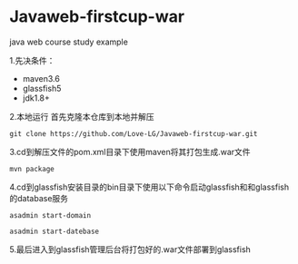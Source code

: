 ﻿# Javaweb-firstcup-war
java web course study example

1.先决条件：
* maven3.6
* glassfish5
* jdk1.8+

2.本地运行
首先克隆本仓库到本地并解压
```
git clone https://github.com/Love-LG/Javaweb-firstcup-war.git
```
3.cd到解压文件的pom.xml目录下使用maven将其打包生成.war文件
```
mvn package

```
4.cd到glassfish安装目录的bin目录下使用以下命令启动glassfish和和glassfish的database服务
```
asadmin start-domain

```

```
asadmin start-datebase
```
5.最后进入到glassfish管理后台将打包好的.war文件部署到glassfish

